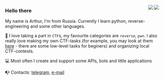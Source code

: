 <p align="left">
  <a href="https://github.com/sultanowskii">
    <img align="right" src="https://github-readme-stats.vercel.app/api?username=sultanowskii&show_icons=true&theme=buefy&count_private=true&custom_title=Sultanowskii's+stats&title_color=ff6e96&icon_color=7957d5" />
  </a>
  <a href="https://github.com/sultanowskii">
    <img align="right" src="https://github-readme-stats.vercel.app/api/top-langs/?username=sultanowskii&layout=compact&theme=buefy&custom_title=Sultanowskii's+Most+Used+Languages&title_color=ff6e96&card_width=445" />
  </a>
  
  ### Hello there
  
  My name is Arthur, I'm from Russia. Currently I learn python, reverse-engineering and some other languages.
  
  🚩 I love taking a part in `CTF`s, my favourite categories are `reverse`, `pwn`. I also really love making my own CTF-tasks (for example, you may look at them [here](https://github.com/sultanowskii/CTF-Jacque-Fresco) - there are some low-level tasks for beginers) and organizing local CTF-contests.
  
  💻 Most often I create and support some APIs, bots and little applications
  
  📭 Contacts: [telegram](https://t.me/sultanowskii), [e-mail](mailto:dsr431@yandex.ru)
</p>
